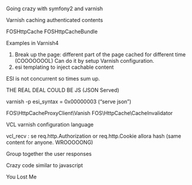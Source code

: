 Going crazy with symfony2 and varnish

Varnish caching authenticated contents

FOSHttpCache
FOSHttpCacheBundle

Examples in Varnish4

 1. Break up the page: different part of the page cached for different time (COOOOOOOL)
    Can do it by setup Varnish configuration.
 2. esi templating to inject cachable content

ESI is not concurrent so times sum up.

THE REAL DEAL COULD BE JS (JSON Served)

varnish -p esi_syntax = 0x00000003 (“serve json”)

FOS\HttpCacheProxyClient\Vanish
FOS\HttpCache\CacheInvalidator

VCL varnish configuration language

vcl_recv : se req.http.Authorization or req.http.Cookie allora hash (same content for anyone. WROOOOONG)

Group together the user responses

Crazy code similar to javascript

You Lost Me